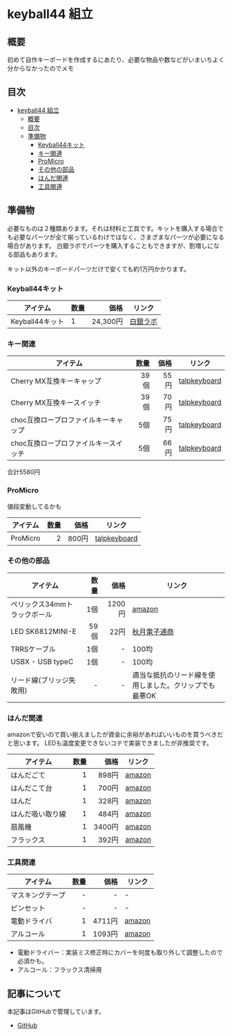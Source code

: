 # keyball44 組立

## 概要

初めて自作キーボードを作成するにあたり、必要な物品や数などがいまいちよく分からなかったのでメモ

## 目次

- [keyball44 組立](#keyball44-組立)
  - [概要](#概要)
  - [目次](#目次)
  - [準備物](#準備物)
    - [Keyball44キット](#keyball44キット)
    - [キー関連](#キー関連)
    - [ProMicro](#promicro)
    - [その他の部品](#その他の部品)
    - [はんだ関連](#はんだ関連)
    - [工具関連](#工具関連)

## 準備物

必要なものは２種類あります。それは材料と工具です。キットを購入する場合でも必要なパーツが全て揃っているわけではなく、さまざまなパーツが必要になる場合があります。
白銀ラボでパーツを購入することもできますが、割増しになる部品もあります。

キット以外のキーボードパーツだけで安くても約1万円かかります。

### Keyball44キット

|    アイテム     | 数量 |   価格   |                          リンク                          |
| --------------- | ---- | -------: | -------------------------------------------------------- |
| Keyball44キット | 1    | 24,300円 | [白銀ラボ](https://shirogane-lab.com/products/keyball44) |

### キー関連

|               アイテム               | 数量 | 価格 |                                 リンク                                  |
| ------------------------------------ | ---: | ---: | ----------------------------------------------------------------------- |
| Cherry MX互換キーキャップ            | 39個 | 55円 | [talpkeyboard](https://talpkeyboard.net/items/5b6e58d2ef843f729500006f) |
| Cherry MX互換キースイッチ            | 39個 | 70円 | [talpkeyboard](https://talpkeyboard.net/items/63c0ae4a9d28427e53f9927b) |
| choc互換ロープロファイルキーキャップ |  5個 | 75円 | [talpkeyboard](https://talpkeyboard.net/items/6365b67b4aed190854e4ec2f) |
| choc互換ロープロファイルキースイッチ |  5個 | 66円 | [talpkeyboard](https://talpkeyboard.net/items/638b0fa741e8c02e86b6f21e) |

合計5580円

### ProMicro

値段変動してるかも

| アイテム | 数量 | 価格  |                                 リンク                                  |
| -------- | ---: | ----: | ----------------------------------------------------------------------- |
| ProMicro |    2 | 800円 | [talpkeyboard](https://talpkeyboard.net/items/62e24e6f8a0bd07fe2d38137) |

### その他の部品

|           アイテム           | 数量 |  価格  |                            リンク                             |
| ---------------------------- | ---: | -----: | ------------------------------------------------------------- |
| ぺリックス34mmトラックボール |  1個 | 1200円 | [amazon](https://amzn.to/3ZAa8kV)                             |
| LED SK6812MINI-E             | 59個 |   22円 | [秋月電子通商](https://akizukidenshi.com/catalog/g/gI-15478/) |
| TRRSケーブル                 |  1個 |      - | 100均                                                         |
| USBX - USB typeC             |  1個 |      - | 100均                                                         |
| リード線(ブリッジ失敗用)     |    - |      - | 適当な抵抗のリード線を使用しました。クリップでも最悪OK        |

### はんだ関連

amazonで安いので買い揃えましたが資金に余裕があればいいものを買うべきだと思います。
LEDも温度変更できないコテで実装できましたが非推奨です。

|     アイテム     | 数量 |  価格  |              リンク               |
| ---------------- | ---: | -----: | --------------------------------- |
| はんだごて       |    1 |  898円 | [amazon](https://amzn.to/42TIwKx) |
| はんだこて台     |    1 |  700円 | [amazon](https://amzn.to/3nbvfgl) |
| はんだ           |    1 |  328円 | [amazon](https://amzn.to/3KnxsxP) |
| はんだ吸い取り線 |    1 |  484円 | [amazon](https://amzn.to/42Ynjio) |
| 扇風機           |    1 | 3400円 | [amazon](https://amzn.to/44SyhpS) |
| フラックス       |    1 |  392円 | [amazon](https://amzn.to/3VrQQhe) |

### 工具関連

|     アイテム     | 数量 |  価格  |              リンク               |
| ---------------- | ---: | -----: | --------------------------------- |
| マスキングテープ |    - |      - | -                                 |
| ピンセット       |    - |      - | -                                 |
| 電動ドライバ     |    1 | 4711円 | [amazon](https://amzn.to/3K9vKjk) |
| アルコール       |    1 | 1093円 | [amazon](https://amzn.to/43KCfjy) |

- 電動ドライバー：実装ミス修正時にカバーを何度も取り外して調整したので必須かも。
- アルコール：フラックス清掃用

## 記事について

本記事はGitHubで管理しています。

- [GitHub](https://github.com/hrklab/blog/blob/main/docs/keyball/keyballList.md)